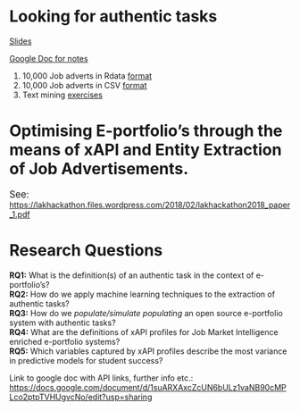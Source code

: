 # Looking for authentic tasks

[Slides](https://github.com/LAK-Hackathon/LAK18Hackathon/raw/master/groups/Eportfolio/Optimising%20E-portfolios%20%20%20through%20the%20means%20of%20xAPI.pdf)

[Google Doc for notes](https://docs.google.com/document/d/1suARXAxcZcUN6bULz1vaNB90cMPLco2ptpTVHUgvcNo/edit?usp=sharing)

1. 10,000 Job adverts in Rdata [format](https://github.com/LAK-Hackathon/LAK18Hackathon/tree/master/groups/Eportfolio/Data)
2. 10,000 Job adverts in CSV [format](https://github.com/LAK-Hackathon/LAK18Hackathon/tree/master/groups/Eportfolio/Data)
3. Text mining [exercises](https://github.com/LAK-Hackathon/LAK18Hackathon/tree/master/groups/Eportfolio/GettingStartedExercise)

# Optimising E-portfolio’s through the means of xAPI and Entity Extraction of Job Advertisements.

<big>See:</big> <a href="https://lakhackathon.files.wordpress.com/2018/02/lakhackathon2018_paper_1.pdf" target="_blank">https://lakhackathon.files.wordpress.com/2018/02/lakhackathon2018_paper_1.pdf</a>

# Research Questions

**RQ1:** What is the definition(s) of an authentic task in the context of e-portfolio’s?\
**RQ2:** How do we apply machine learning techniques to the extraction of authentic tasks?\
**RQ3:** How do we *populate/simulate populating* an open source e-portfolio system with authentic tasks?\
**RQ4:** What are the definitions of xAPI profiles for Job Market Intelligence enriched e-portfolio systems?\
**RQ5:** Which variables captured by xAPI profiles describe the most variance in predictive models for student success?


Link to google doc with API links, further info etc.: https://docs.google.com/document/d/1suARXAxcZcUN6bULz1vaNB90cMPLco2ptpTVHUgvcNo/edit?usp=sharing 